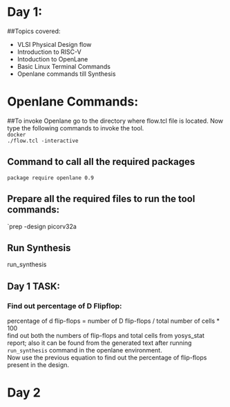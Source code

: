 # Day 1:
##Topics covered:
- VLSI Physical Design flow
- Introduction to RISC-V
- Intoduction to OpenLane
- Basic Linux Terminal Commands
- Openlane commands till Synthesis


# Openlane Commands:
##To invoke Openlane
go to the directory where flow.tcl file is located. Now type the following commands to invoke the tool.  
`docker`  
`./flow.tcl -interactive`  


## Command to call all the required packages
`package require openlane 0.9`

## Prepare all the required files to run the tool commands:  
`prep -design picorv32a  

## Run Synthesis  
run_synthesis  
## Day 1 TASK:
### Find out percentage of D Flipflop:  
percentage of d flip-flops = number of D flip-flops / total number of cells * 100  
find out both the numbers of flip-flops and total cells from yosys_stat report; also it can be found from the generated text after running `run_synthesis` command in the openlane environment.  
Now use the previous equation to find out the percentage of flip-flops present in the design.  




# Day 2
